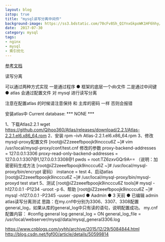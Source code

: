 ```yaml
---
layout: blog
istop: true
title: "mysql读写分离中间件"
background-image: https://ss3.bdstatic.com/70cFv8Sh_Q1YnxGkpoWK1HF6hhy/it/u=2128502162,1917000571&fm=27&gp=0.jpg
date:  2017-07-30
category: mysql
tags:
- nginx
- mysql
- 索引优化
---
```



[参考文档](https://github.com/Qihoo360/Atlas/blob/master/README_ZH.md "参考文档")


读写分离

可以通过两种方式实现 
一是通过程序
  ● 框架的底层一个db文件	
二是通过中间键
  ● atlas 会通过配置文件 对 mysql 进行读写分离

注意在配置atlas 的时候请注意保持 和 主库的密码 一样 否则会报错

安装atlas中 Current database: *** NONE ***





1、下载Atlas2.2.1
wget https://github.com/Qihoo360/Atlas/releases/download/2.2.1/Atlas-2.2.1.el6.x86_64.rpm
2、安装
rpm –ivh Atlas-2.2.1.el6.x86_64.rpm
3、修改mysql-proxy配置文件
[root@iZ2zeeefbpoojk9incccu6Z ~]# vim /usr/local/mysql-proxy/conf/test.cnf
修改的参数
proxy-backend-addresses = 127.0.0.1:3306
proxy-read-only-backend-addresses = 127.0.0.1:3307@1,127.0.0.1:3308@1
pwds = root:TZ6zxvGQr9A==
（说明：加密密码生成方法 [root@iZ2zeeefbpoojk9incccu6Z ~]# /usr/local/mysql-proxy/bin/encrypt 密码）
instance = test
4、启动atlas
[root@iZ2zeeefbpoojk9incccu6Z ~]# /usr/local/mysql-proxy/bin/mysql-proxyd test start
5、测试
[root@iZ2zeeefbpoojk9incccu6Z tools]# mysql -h127.0.0.1 -P1234 -uroot -p
6、帮助
[root@iZ2zeeefbpoojk9incccu6Z ~]# mysql -h127.0.0.1 -P2345 -uuser -ppwd
  ● Aadmin
  ● 3 天前
  ● 已编辑
admin
atlas读写分离测试
思路：在my.cnf中分别为3306、3307、3308配置general_log，如果从库的general_log中只有读的语句，说明配置成功。
my.cnf配置内容：
#config general log
general_log = ON
general_log_file = /usr/local/webserver/mysql/data/mysql_general3306.log


https://www.cnblogs.com/yyhh/archive/2015/12/29/5084844.html
http://blog.csdn.net/fgf00/article/details/50599814